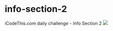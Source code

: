 # info-section-2
iCodeThis.com daily challenge - Info Section 2
<img src="https://shismqklzntzxworibfn.supabase.co/storage/v1/object/public/previews/3197f7fe-16e1-471c-882e-3890d3cd4b14.png">
